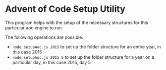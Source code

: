 Advent of Code Setup Utility
============================

This program helps with the setup of the necessary structures for this particular aoc engine to run.

The following operations are possible:

- `node setupAoc.js 2015` to set up the folder structure for an entire year, in this case 2015
- `node setupAoc.js 2015 5` to set up the folder structure for a year on a particular day, in this case 2015, day 5